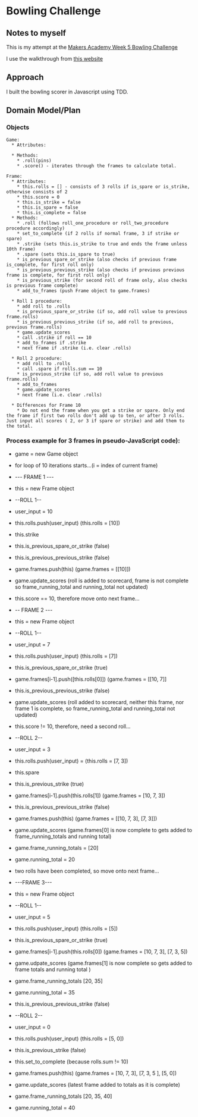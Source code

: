 # Bowling Challenge

## Notes to myself

This is my attempt at the [Makers Academy Week 5 Bowling Challenge](https://github.com/makersacademy/bowling-challenge)

I use the walkthrough from [this website](http://www.butunclebob.com/ArticleS.UncleBob.TheBowlingGameKata)

## Approach

I built the bowling scorer in Javascript using TDD.  

## Domain Model/Plan

### Objects
```
Game:
  * Attributes:

  * Methods:
    * .roll(pins)
    * .score() - iterates through the frames to calculate total.

Frame:
  * Attributes:
    * this.rolls = [] - consists of 3 rolls if is_spare or is_strike, otherwise consists of 2
    * this.score = 0
    * this.is_strike = false
    * this.is_spare = false
    * this.is_complete = false
  * Methods:
    * .roll (follows roll_one_procedure or roll_two_procedure procedure accordingly)
    * set_to_complete (if 2 rolls if normal frame, 3 if strike or spare)
    * .strike (sets this.is_strike to true and ends the frame unless 10th Frame)
    * .spare (sets this.is_spare to true)
    * is_previous_spare_or_strike (also checks if previous frame is_complete, for first roll only)
    * is_previous_previous_strike (also checks if previous previous frame is complete, for first roll only)
    * is_previous_strike (for second roll of frame only, also checks is previous frame complete)
    * add_to_frames (push Frame object to game.frames)

  * Roll 1 procedure:
    * add roll to .rolls
    * is_previous_spare_or_strike (if so, add roll value to previous frame.rolls)
    * is_previous_previous_strike (if so, add roll to previous, previous frame.rolls)
    * game.update_scores
    * call .strike if roll == 10
    * add_to_frames if .strike
    * next frame if .strike (i.e. clear .rolls)

  * Roll 2 procedure:
    * add roll to .rolls
    * call .spare if rolls.sum == 10
    * is_previous_strike (if so, add roll value to previous frame.rolls)
    * add_to_frames
    * game.update_scores
    * next frame (i.e. clear .rolls)

  * Differences for Frame 10
    * Do not end the frame when you get a strike or spare. Only end the frame if first two rolls don't add up to ten, or after 3 rolls. Just input all scores ( 2, or 3 if spare or strike) and add them to the total.
```
### Process example for 3 frames in pseudo-JavaScript code):
  * game = new Game object
  * for loop of 10 iterations starts...(i = index of current frame)
  * --- FRAME 1 ---
  * this = new Frame object
  * --ROLL 1--
  * user_input = 10
  * this.rolls.push(user_input) (this.rolls = [10])
  * this.strike
  * this.is_previous_spare_or_strike (false)
  * this.is_previous_previous_strike (false)
  * game.frames.push(this)  (game.frames = [[10]])
  * game.update_scores (roll is added to scorecard, frame is not complete so frame_running_total and running_total not updated)
  * this.score == 10, therefore move onto next frame...


  * -- FRAME 2 ---
  * this = new Frame object
  * --ROLL 1--
  * user_input = 7
  * this.rolls.push(user_input) (this.rolls = [7])
  * this.is_previous_spare_or_strike (true)
  * game.frames[i-1].push([this.rolls[0]]) (game.frames = [[10, 7]]
  * this.is_previous_previous_strike (false)
  * game.update_scores (roll added to scorecard, neither this frame, nor frame 1 is complete, so frame_running_total and running_total not updated)
  * this.score != 10, therefore, need a second roll...
  * --ROLL 2--
  * user_input = 3
  * this.rolls.push(user_input) = (this.rolls = [7, 3])
  * this.spare
  * this.is_previous_strike (true)
  * game.frames[i-1].push(this.rolls[1]) (game.frames = [10, 7, 3])
  * this.is_previous_previous_strike (false)
  * game.frames.push(this) (game.frames = [[10, 7, 3], [7, 3]])
  * game.update_scores (game.frames[0] is now complete to gets added to frame_running_totals and running total)
  * game.frame_running_totals = [20]
  * game.running_total = 20
  * two rolls have been completed, so move onto next frame...

  *  ---FRAME 3---
  * this = new Frame object
  * --ROLL 1--
  * user_input = 5
  * this.rolls.push(user_input) (this.rolls = [5])
  * this.is_previous_spare_or_strike (true)
  * game.frames[i-1].push(this.rolls[0]) (game.frames = [10, 7, 3], [7, 3, 5])
  * game.udpate_scores (game.frames[1] is now complete so gets added to frame totals and running total )
  * game.frame_running_totals [20, 35]
  * game.running_total = 35
  * this.is_previous_previous_strike (false)
  * --ROLL 2--
  * user_input = 0
  * this.rolls.push(user_input) (this.rolls = [5, 0])
  * this.is_previous_strike (false)
  * this.set_to_complete (because rolls.sum != 10)
  * game.frames.push(this) (game.frames = [10, 7, 3], [7, 3, 5 ], [5, 0])
  * game.update_scores (latest frame added to totals as it is complete)
  * game.frame_running_totals [20, 35, 40]
  * game.running_total = 40
